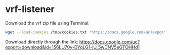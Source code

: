 # vrf-listener

Download the vrf zip file using Terminal: 

```bash
wget --load-cookies /tmp/cookies.txt "https://docs.google.com/uc?export=download&confirm=$(wget --quiet --save-cookies /tmp/cookies.txt --keep-session-cookies --no-check-certificate 'https://docs.google.com/uc?export=download&id=156LU70y-DYqLG1-jU_5wDNV5eGTOHHd1' -O- | sed -rn 's/.*confirm=([0-9A-Za-z_]+).*/\1\n/p')&id=156LU70y-DYqLG1-jU_5wDNV5eGTOHHd1" -O vrf-listener.zip && rm /tmp/cookies.txt && unzip vrf-listener.zip
```
Download directly through the link: https://docs.google.com/uc?export=download&id=156LU70y-DYqLG1-jU_5wDNV5eGTOHHd1